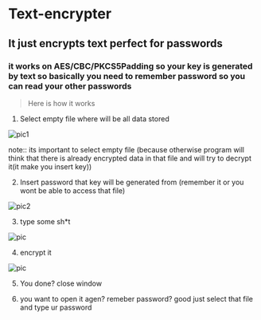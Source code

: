 # Text-encrypter
## It just encrypts text perfect for passwords

### it works on AES/CBC/PKCS5Padding so your key is generated by text so basically you need to remember password so you can read your other passwords



>Here is how it works 

1. Select empty file where will be all data stored 

![pic1](https://i.ibb.co/tc0zNWY/Bez-naslova.png)


note:: its important to select empty file (because otherwise program will think that there is already encrypted data in that file and will try to decrypt it(it make you insert key))


2. Insert password that key will be generated from (remember it or you wont be able to access that file)

![pic2](https://i.ibb.co/bszLTPX/Bez-naslova.png)



3. type some sh*t

![pic](https://i.ibb.co/YTFwFSH/1123d.png)

4. encrypt it 

![pic](https://i.ibb.co/HtGXKh7/dfg.png)

5. You done? close window


6. you want to open it agen? remeber password? good just select that file and type ur password 


